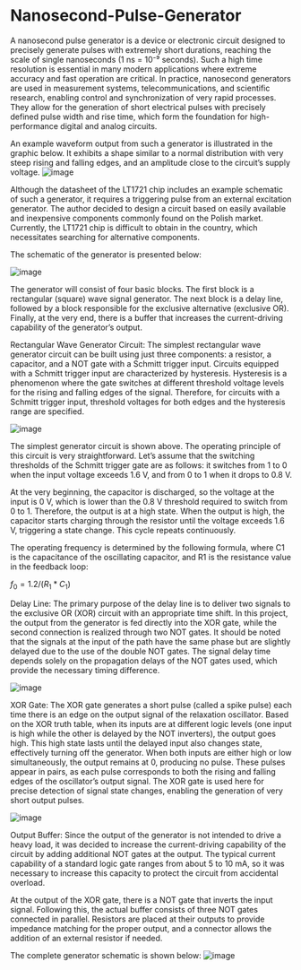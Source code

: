 # Nanosecond-Pulse-Generator
A nanosecond pulse generator is a device or electronic circuit designed to precisely generate pulses with extremely short durations, reaching the scale of single nanoseconds (1 ns = 10⁻⁹ seconds). Such a high time resolution is essential in many modern applications where extreme accuracy and fast operation are critical. In practice, nanosecond generators are used in measurement systems, telecommunications, and scientific research, enabling control and synchronization of very rapid processes. They allow for the generation of short electrical pulses with precisely defined pulse width and rise time, which form the foundation for high-performance digital and analog circuits.

An example waveform output from such a generator is illustrated in the graphic below. It exhibits a shape similar to a normal distribution with very steep rising and falling edges, and an amplitude close to the circuit’s supply voltage.
![image](https://github.com/user-attachments/assets/5e7388b9-90e2-40a9-a563-24183cbad239)

Although the datasheet of the LT1721 chip includes an example schematic of such a generator, it requires a triggering pulse from an external excitation generator. The author decided to design a circuit based on easily available and inexpensive components commonly found on the Polish market. Currently, the LT1721 chip is difficult to obtain in the country, which necessitates searching for alternative components.

The schematic of the generator is presented below:

![image](https://github.com/user-attachments/assets/35a3b197-1607-4ca0-83bc-d39af512ef16)

The generator will consist of four basic blocks. The first block is a rectangular (square) wave signal generator. The next block is a delay line, followed by a block responsible for the exclusive alternative (exclusive OR). Finally, at the very end, there is a buffer that increases the current-driving capability of the generator’s output.

Rectangular Wave Generator Circuit:
The simplest rectangular wave generator circuit can be built using just three components: a resistor, a capacitor, and a NOT gate with a Schmitt trigger input. Circuits equipped with a Schmitt trigger input are characterized by hysteresis. Hysteresis is a phenomenon where the gate switches at different threshold voltage levels for the rising and falling edges of the signal. Therefore, for circuits with a Schmitt trigger input, threshold voltages for both edges and the hysteresis range are specified.

![image](https://github.com/user-attachments/assets/49f4c7e1-2c06-4134-b230-ce39b0c8db2c)

The simplest generator circuit is shown above. The operating principle of this circuit is very straightforward. Let’s assume that the switching thresholds of the Schmitt trigger gate are as follows: it switches from 1 to 0 when the input voltage exceeds 1.6 V, and from 0 to 1 when it drops to 0.8 V.

At the very beginning, the capacitor is discharged, so the voltage at the input is 0 V, which is lower than the 0.8 V threshold required to switch from 0 to 1. Therefore, the output is at a high state. When the output is high, the capacitor starts charging through the resistor until the voltage exceeds 1.6 V, triggering a state change. This cycle repeats continuously.

The operating frequency is determined by the following formula, where C1 is the capacitance of the oscillating capacitor, and R1 is the resistance value in the feedback loop:

$f_0 = 1.2 / (R_1 * C_1)$

​Delay Line:
The primary purpose of the delay line is to deliver two signals to the exclusive OR (XOR) circuit with an appropriate time shift. In this project, the output from the generator is fed directly into the XOR gate, while the second connection is realized through two NOT gates. It should be noted that the signals at the input of the path have the same phase but are slightly delayed due to the use of the double NOT gates. The signal delay time depends solely on the propagation delays of the NOT gates used, which provide the necessary timing difference.

![image](https://github.com/user-attachments/assets/29a8d6e0-926f-4c29-aee4-abd5d49f3a6e)

XOR Gate:
The XOR gate generates a short pulse (called a spike pulse) each time there is an edge on the output signal of the relaxation oscillator. Based on the XOR truth table, when its inputs are at different logic levels (one input is high while the other is delayed by the NOT inverters), the output goes high. This high state lasts until the delayed input also changes state, effectively turning off the generator. When both inputs are either high or low simultaneously, the output remains at 0, producing no pulse. These pulses appear in pairs, as each pulse corresponds to both the rising and falling edges of the oscillator’s output signal. The XOR gate is used here for precise detection of signal state changes, enabling the generation of very short output pulses.

![image](https://github.com/user-attachments/assets/1daba656-c69c-4344-b97e-21f7cfdcaf4d)

Output Buffer:
Since the output of the generator is not intended to drive a heavy load, it was decided to increase the current-driving capability of the circuit by adding additional NOT gates at the output. The typical current capability of a standard logic gate ranges from about 5 to 10 mA, so it was necessary to increase this capacity to protect the circuit from accidental overload.

At the output of the XOR gate, there is a NOT gate that inverts the input signal. Following this, the actual buffer consists of three NOT gates connected in parallel. Resistors are placed at their outputs to provide impedance matching for the proper output, and a connector allows the addition of an external resistor if needed.

The complete generator schematic is shown below:
![image](https://github.com/user-attachments/assets/7043d8ed-1786-4c7d-9272-873e308068ac)
